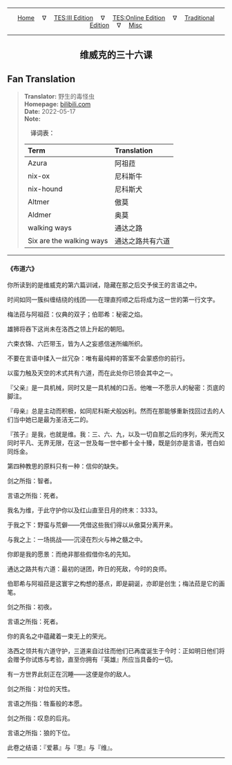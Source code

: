 
---

<!-- Jekyll Page Links -->

<center>
<a href="../../../../../../index.html">Home</a>
&emsp;&nabla;&emsp;
<a href="../../../../../index-tes3.html">TES:III Edition</a>
&emsp;&nabla;&emsp;
<a href="../../../../../index-teso.html">TES:Online Edition</a>
&emsp;&nabla;&emsp;
<a href="../../../../../index-traditional.html">Traditional Edition</a>
&emsp;&nabla;&emsp;
<a href="../../../../../index-misc.html">Misc</a>
</center>

<!-- Markdown Body Below: -->

---

<center>
<h2><span style="font-family:SimSun">维威克的三十六课</span></h2>
</center>

## Fan Translation

> __Translator:__ 野生的毒怪虫\
> __Homepage:__ [bilibili.com][1]\
> __Date:__ 2022-05-17\
> __Note:__
>
> &emsp;__译词表：__
>
> | Term                               | Translation |
> |:-----------------------------------|:------------|
> | Azura                              | 阿祖菈 |
> | nix-ox                             | 尼科斯牛 |
> | nix-hound                          | 尼科斯犬 |
> | Altmer                             | 傲莫 |
> | Aldmer                             | 奥莫 |
> | walking ways                       | 通达之路 |
> | Six are the walking ways           | 通达之路共有六道 |

[1]: https://www.bilibili.com/read/cv16665725/

---

#### 《布道六》

你所读到的是维威克的第六篇训诫，隐藏在那之后交予侯王的言语之中。

时间如同一簇纠缠结绕的线团——在理直捋顺之后将成为这一世的第一行文字。

梅法菈与阿祖菈：仪典的双子；伯耶希：秘密之焰。

雄狮将吞下这尚未在洛西之领上升起的朝阳。

六束衣锦、六匹带玉，皆为人之妄惑信迷所编所织。

不要在言语中揉入一丝冗杂：唯有最纯粹的答案不会蒙惑你的前行。

以蛮力触及天空的术式共有六道，而在此处你已领会其中之一。

『父亲』是一具机械，同时又是一具机械的口舌。他唯一不愿示人的秘密：页底的脚注。

『母亲』总是主动而积极，如同尼科斯犬般凶利。然而在那能够重新找回过去的人们当中她已是最为圣洁无二的。

『孩子』是我，也就是维。我：三、六、九，以及一切自那之后的序列，荣光而又同时平凡、无界无限，在这一世及每一世中都十全十臻，既是剑亦是言语，苍白如同烁金。

第四种教思的原料只有一种：信仰的缺失。

剑之所指：智者。

言语之所指：死者。

我名为维，于此守护你以及红山直至日月的终末：3333。

于我之下：野蛮与荒僻——凭借这些我们得以从傲莫分离开来。

与我之上：一场挑战——沉浸在烈火与神之髓之中。

你即是我的愿景：而绝非那些假借你名的先知。

通达之路共有六道：最初的谜团，昨日的死敌，今时的良师。

伯耶希与阿祖菈是这寰宇之构想的基点，即是嗣诞，亦即是创生；梅法菈是它的画笔。

剑之所指：初夜。

言语之所指：死者。

你的真名之中蕴藏着一束无上的荣光。

洛西之领共有六道守护，三道来自过往而他们已再度诞生于今时：正如明日他们将会赠予你试炼与考验，直至你拥有『英雄』所应当具备的一切。

有一方世界此刻正在沉睡——这便是你的敌人。

剑之所指：对位的天性。

言语之所指：牲畜般的本愿。

剑之所指：叹息的后兆。

言语之所指：狼的下位。

此卷之结语：『爱慕』与『思』与『维』。

---
